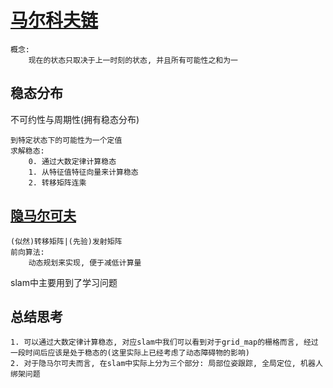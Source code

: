 # [马尔科夫链](https://www.bilibili.com/video/BV1Fu4y1d7fS?p=4&spm_id_from=pageDriver&vd_source=745fd1b1f3e42bb544237f6d0bf78bb2)

```
概念:
    现在的状态只取决于上一时刻的状态, 并且所有可能性之和为一
```

## 稳态分布

不可约性与周期性(拥有稳态分布)

```
到特定状态下的可能性为一个定值
求解稳态:
    0. 通过大数定律计算稳态
    1. 从特征值特征向量来计算稳态
    2. 转移矩阵连乘
```

## [隐马尔可夫](https://zhuanlan.zhihu.com/p/88362664)

```
(似然)转移矩阵|(先验)发射矩阵
前向算法:
    动态规划来实现, 便于减低计算量
```

slam中主要用到了学习问题

## 总结思考

```
1. 可以通过大数定律计算稳态, 对应slam中我们可以看到对于grid_map的栅格而言, 经过一段时间后应该是处于稳态的(这里实际上已经考虑了动态障碍物的影响)
2. 对于隐马尔可夫而言, 在slam中实际上分为三个部分: 局部位姿跟踪, 全局定位, 机器人绑架问题
```